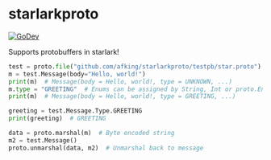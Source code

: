 # starlarkproto

[![GoDev](https://img.shields.io/static/v1?label=godev&message=reference&color=00add8)](https://pkg.go.dev/github.com/afking/starlarkproto?tab=doc)

Supports protobuffers in starlark!

```python
test = proto.file("github.com/afking/starlarkproto/testpb/star.proto")
m = test.Message(body="Hello, world!")
print(m)  # Message(body = Hello, world!, type = UNKNOWN, ...)
m.type = "GREETING"  # Enums can be assigned by String, Int or proto.Enum
print(m)  # Message(body = Hello, world!, type = GREETING, ...)

greeting = test.Message.Type.GREETING
print(greeting)  # GREETING

data = proto.marshal(m)  # Byte encoded string
m2 = test.Message()
proto.unmarshal(data, m2)  # Unmarshal back to message
```
